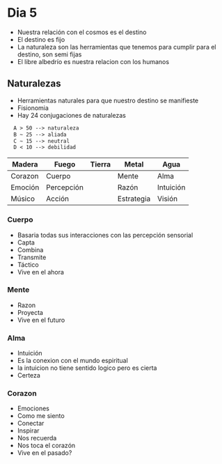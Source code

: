 # Dia 5

- Nuestra relación con el cosmos es el destino
- El destino es fijo
- La naturaleza son las herramientas que tenemos para cumplir para el destino, son semi fijas
- El libre albedrío es nuestra relacion con los humanos

## Naturalezas

- Herramientas naturales para que nuestro destino se manifieste
- Fisionomia
- Hay 24 conjugaciones de naturalezas

```txt
  A > 50 --> naturaleza
  B ~ 25 --> aliada
  C ~ 15 --> neutral
  D < 10 --> debilidad
```

| Madera  | Fuego      | Tierra | Metal      | Agua      |
| ------- | ---------- | ------ | ---------- | --------- |
| Corazon | Cuerpo     |        | Mente      | Alma      |
| Emoción | Percepción |        | Razón      | Intuición |
| Músico  | Acción     |        | Estrategia | Visión    |

### Cuerpo

- Basaria todas sus interacciones con las percepción sensorial
- Capta
- Combina
- Transmite
- Táctico
- Vive en el ahora

### Mente

- Razon
- Proyecta
- Vive en el futuro

### Alma

- Intuición
- Es la conexion con el mundo espiritual
- la intuicion no tiene sentido logico pero es cierta
- Certeza

### Corazon

- Emociones
- Como me siento
- Conectar
- Inspirar
- Nos recuerda
- Nos toca el corazón
- Vive en el pasado?
